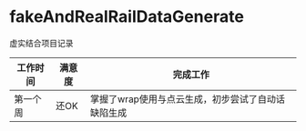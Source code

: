 # fakeAndRealRailDataGenerate
虚实结合项目记录

|工作时间|满意度|完成工作
|---|---|------
|第一个周|还OK|掌握了wrap使用与点云生成，初步尝试了自动话缺陷生成
